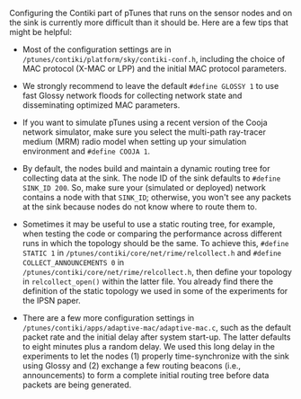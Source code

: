 Configuring the Contiki part of pTunes that runs on the sensor nodes and on the sink is currently more difficult than it should be. Here are a few tips that might be helpful:

* Most of the configuration settings are in `/ptunes/contiki/platform/sky/contiki-conf.h`, including the choice of MAC protocol (X-MAC or LPP) and the initial MAC protocol parameters.

 * We strongly recommend to leave the default `#define GLOSSY 1` to use fast Glossy network floods for collecting network state and disseminating optimized MAC parameters.

 * If you want to simulate pTunes using a recent version of the Cooja network simulator, make sure you select the multi-path ray-tracer medium (MRM) radio model when setting up your simulation environment and `#define COOJA 1`.

 * By default, the nodes build and maintain a dynamic routing tree for collecting data at the sink. The node ID of the sink defaults to `#define SINK_ID 200`. So, make sure your (simulated or deployed) network contains a node with that `SINK_ID`; otherwise, you won't see any packets at the sink because nodes do not know where to route them to.

* Sometimes it may be useful to use a static routing tree, for example, when testing the code or comparing the performance across different runs in which the topology should be the same. To achieve this, `#define STATIC 1` in `/ptunes/contiki/core/net/rime/relcollect.h` and `#define COLLECT_ANNOUNCEMENTS 0` in `/ptunes/contiki/core/net/rime/relcollect.h`, then define your topology in `relcollect_open()` within the latter file. You already find there the definition of the static topology we used in some of the experiments for the IPSN paper.

* There are a few more configuration settings in `/ptunes/contiki/apps/adaptive-mac/adaptive-mac.c`, such as the default packet rate and the initial delay after system start-up. The latter defaults to eight minutes plus a random delay. We used this long delay in the experiments to let the nodes (1) properly time-synchronize with the sink using Glossy and (2) exchange a few routing beacons (i.e., announcements) to form a complete initial routing tree before data packets are being generated.